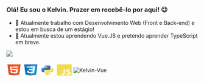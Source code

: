 ### Olá! Eu sou o Kelvin. Prazer em recebê-lo por aqui! 😉

- 🔭 Atualmente trabalho com Desenvolvimento Web (Front e Back-end) e estou em busca de um estágio!
- 🌱 Atualmente estou aprendendo Vue.JS e pretendo aprender TypeScript em breve.

<div>
<img height="200em" src="https://github-readme-stats.vercel.app/api?username=KelvinFlora&show_icons=true&theme=radical"/>
</div>

<div style="display: inline_block"><br>
  <img align="center" alt="Kelvin-HTML" height="30" width="40" src="https://raw.githubusercontent.com/devicons/devicon/master/icons/html5/html5-original.svg">
  <img align="center" alt="Kelvin-CSS" height="30" width="40" src="https://raw.githubusercontent.com/devicons/devicon/master/icons/css3/css3-original.svg">
  <img align="center" alt="Kelvin-Python" height="30" width="40" src="https://raw.githubusercontent.com/devicons/devicon/master/icons/python/python-original.svg">
  <img align="center" alt="Kelvin-Js" height="30" width="40" src="https://raw.githubusercontent.com/devicons/devicon/master/icons/javascript/javascript-plain.svg">
  <img align="center" alt="Kelvin-Vue" height="30" width="40" src="https://cdn.jsdelivr.net/gh/devicons/devicon/icons/vuejs/vuejs-original.svg">
</div>
